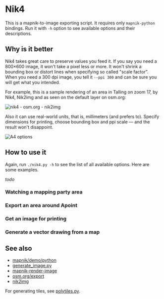 # Nik4

This is a mapnik-to-image exporting script. It requires only `mapnik-python` bindings.
Run it with `-h` option to see available options and their descriptions.

## Why is it better

Nik4 takes great care to preserve values you feed it. If you say you need a 800×600 image,
it won't take a pixel less or more. It won't shrink a bounding box or distort lines when
specifying so called "scale factor". When you need a 300 dpi image, you tell it `--ppi 300`
and can be sure you will get what you intended.

For example, this is a sample rendering of an area in Talling on zoom 17, by Nik4, Nik2img
and as seen on the default layer on osm.org:

![nik4 - osm.org - nik2img](demo-zoom-levels.png)

Also it can use real-world units, that is, millimeters (and prefers to). Specify dimensions
for printing, choose bounding box and ppi scale — and the result won't disappoint.

![A4 options](paper-options.png)

## How to use it

Again, run `./nik4.py -h` to see the list of all available options. Here are some examples.

*todo*

### Watching a mapping party area

### Export an area around Apoint

### Get an image for printing

### Generate a vector drawing from a map

## See also

* [mapnik/demo/python](https://github.com/mapnik/mapnik/tree/master/demo/python)
* [generate\_image.py](http://svn.openstreetmap.org/applications/rendering/mapnik/generate_image.py)
* [mapnik-render-image](https://github.com/plepe/mapnik-render-image)
* [osm.org/export](https://trac.openstreetmap.org/browser/sites/tile.openstreetmap.org/cgi-bin/export)
* [nik2img](http://code.google.com/p/mapnik-utils/wiki/Nik2Img)

For generating tiles, see [polytiles.py](https://github.com/Zverik/polytiles).
